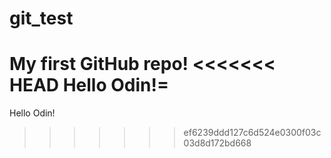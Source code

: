 # git_test
My first GitHub repo!
<<<<<<< HEAD
Hello Odin!=
=======
Hello Odin!
>>>>>>> ef6239ddd127c6d524e0300f03c03d8d172bd668
